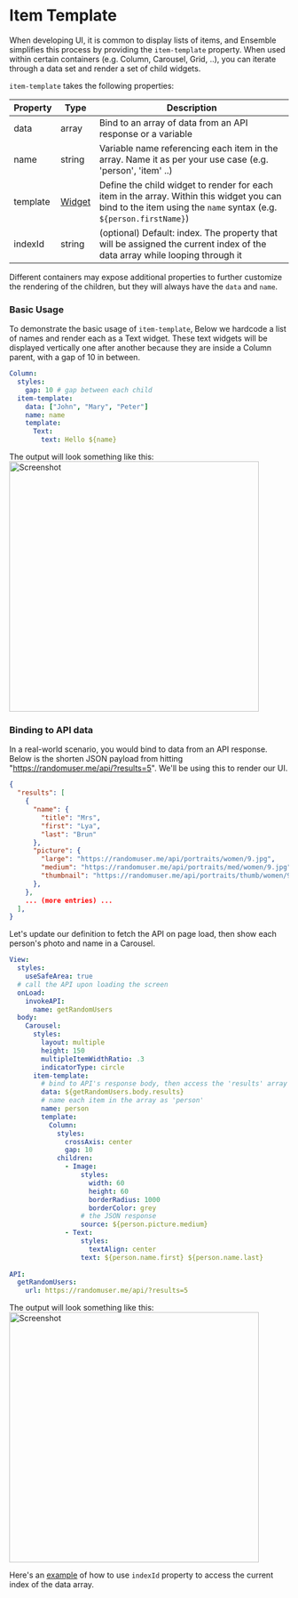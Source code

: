 # Item Template

When developing UI, it is common to display lists of items, and Ensemble simplifies this process by providing the `item-template` property. When used within certain containers (e.g. Column, Carousel, Grid, ..), you can iterate through a data set and render a set of child widgets.

`item-template` takes the following properties:

| Property | Type               | Description                                                                                                                                                    |
| -------- |--------------------|----------------------------------------------------------------------------------------------------------------------------------------------------------------|
| data     | array              | Bind to an array of data from an API response or a variable                                                                                                    |
| name     | string             | Variable name referencing each item in the array. Name it as per your use case (e.g. 'person', 'item' ..)                                                      |
| template | [Widget](/widgets) | Define the child widget to render for each item in the array. Within this widget you can bind to the item using the `name` syntax (e.g. `${person.firstName}`) |
| indexId  | string              | (optional) Default: index. The property that will be assigned the current index of the data array while looping through it |

Different containers may expose additional properties to further customize the rendering of the children, but they will always have the `data` and `name`.

### Basic Usage
To demonstrate the basic usage of `item-template`, Below we hardcode a list of names and render each as a Text widget. These text widgets will be displayed vertically one after another because they are inside a Column parent, with a gap of 10 in between.
```yaml
Column:
  styles:
    gap: 10 # gap between each child
  item-template:
    data: ["John", "Mary", "Peter"]
    name: name
    template:
      Text:
        text: Hello ${name}
```
The output will look something like this:
<img src="/images/screenshots/item-template-1.png" alt="Screenshot" width="450">

### Binding to API data
In a real-world scenario, you would bind to data from an API response. Below is the shorten JSON payload from hitting "https://randomuser.me/api/?results=5". We'll be using this to render our UI.
```json
{
  "results": [
    {
      "name": {
        "title": "Mrs",
        "first": "Lya",
        "last": "Brun"
      },
      "picture": {
        "large": "https://randomuser.me/api/portraits/women/9.jpg",
        "medium": "https://randomuser.me/api/portraits/med/women/9.jpg",
        "thumbnail": "https://randomuser.me/api/portraits/thumb/women/9.jpg"
      },
    },
    ... (more entries) ...
  ],
}
```
Let's update our definition to fetch the API on page load, then show each person's photo and name in a Carousel.

```yaml
View:
  styles:
    useSafeArea: true
  # call the API upon loading the screen
  onLoad:
    invokeAPI:
      name: getRandomUsers
  body:
    Carousel:
      styles:
        layout: multiple
        height: 150
        multipleItemWidthRatio: .3
        indicatorType: circle
      item-template:
        # bind to API's response body, then access the 'results' array within it
        data: ${getRandomUsers.body.results}
        # name each item in the array as 'person'
        name: person
        template:
          Column:
            styles:
              crossAxis: center
              gap: 10
            children:
              - Image:
                  styles:
                    width: 60
                    height: 60
                    borderRadius: 1000
                    borderColor: grey
                  # the JSON response
                  source: ${person.picture.medium}
              - Text:
                  styles:
                    textAlign: center
                  text: ${person.name.first} ${person.name.last}
  
API:
  getRandomUsers:
    url: https://randomuser.me/api/?results=5
```
The output will look something like this:
<img src="/images/screenshots/item-template-2.png" alt="Screenshot" width="450">

Here's an [example](https://studio.ensembleui.com/app/e24402cb-75e2-404c-866c-29e6c3dd7992/screen/yWM8nLePITT8IpCZLMNe) of how to use `indexId` property to access the current index of the data array.
